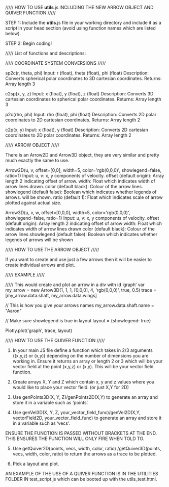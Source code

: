 ///// HOW TO USE __utils__.js INCLUDING THE NEW ARROW OBJECT AND QUIVER FUNCTION /////

STEP 1: Include the __utils__.js file in your working directory and include it as a script in your head section (avoid using function names which are listed below).

STEP 2: Begin coding!


///// List of functions and descriptions:

///// COORDINATE SYSTEM CONVERSIONS /////


sp2c(r, theta, phi)
Input: r (float), theta (float), phi (float)
Description: Converts spherical polar coordinates to 3D cartesian coordinates. 
Returns: Array length 3


c2sp(x, y, z)
Input: x (float), y (float), z (float)
Description: Converts 3D cartesian coordinates to spherical polar coordinates.
Returns: Array length 3


p2c(rho, phi)
Input: rho (float), phi (float)
Description: Converts 2D polar coordinates to 2D cartesian coordinates.
Returns: Array length 2


c2p(x, y) 
Input: x (float), y (float)
Description: Converts 2D cartesian coordinates to 2D polar coordinates.
Returns: Array length 2


///// ARROW OBJECT /////

There is an Arrow2D and Arrow3D object, they are very similar and pretty much exactly the same to use.

Arrow2D(u, v, offset=[0,0], width=5, color='rgb(0,0,0)', showlegend=false, ratio=1)
Input: 
	u, v:  x, y components of velocity.
	offset (default origin): Array length 2 indicating offset of arrow.
	width: Float which indicates width of arrow lines drawn.
	color (default black): Colour of the arrow lines. 
	showlegend (default false): Boolean which indicates whether legends of arrows. 			will be shown. 
	ratio (default 1): Float which indicates scale of arrow plotted against actual 			size.


Arrow3D(u, v, w, offset=[0,0,0], width=5, color='rgb(0,0,0)', showlegend=false, ratio=1)
Input: 
	u, v:  x, y components of velocity.
	offset (default origin): Array length 2 indicating offset of arrow
	width: Float which indicates width of arrow lines drawn
	color (default black): Colour of the arrow lines 
	showlegend (default false): Boolean which indicates whether legends of arrows 			will be shown 
	

///// HOW TO USE THE ARROW OBJECT /////

If you want to create and use just a few arrows then it will be easier to create individual arrows and plot.

///// EXAMPLE /////

///// This would create and plot an arrow in a div with id ‘graph’
var my_arrow = new Arrow3D(1, 1, 1, [0,0,0], 4, 'rgb(0,0,0)', true, 0.5)
trace = [my_arrow.data.shaft, my_arrow.data.wings]

// This is how you give your arrows names
my_arrow.data.shaft.name = "Aaron"

// Make sure showlegend is true in layout
layout = {showlegend: true}

Plotly.plot('graph', trace, layout)


///// HOW TO USE THE QUIVER FUNCTION /////

1) In your main JS file define a function which takes in 2/3 arguments ((x,y,z) or (x,y)) depending on the number of dimensions you are working in. Ensure it returns an array or length 2 or 3 which will be your vector field at the point (x,y,z) or (x,y). This will be your vector field function.
 
2) Create arrays X, Y and Z which contain x, y and z values where you would like to place your vector field. (or just X,Y for 2D)

3) Use genPoints3D(X, Y, Z)/genPoints2D(X,Y) to generate an array and store it in a variable such as ‘points’.

4) Use genVel3D(X, Y, Z, your_vector_field_func)/genVel2D(X,Y, vectorField2D, your_vector_field_func) to generate an array and store it in a variable such as ‘vecs’. 

ENSURE THE FUNCTION IS PASSED WITHOUT BRACKETS AT THE END. THIS ENSURES THE FUNCTION WILL ONLY FIRE WHEN TOLD TO.	

5) Use getQuiver2D(points, vecs, width, color, ratio)
/getQuiver3D(points, vecs, width, color, ratio) to return the arrows as a trace to be plotted. 

6) Pick a layout and plot.

AN EXAMPLE OF THE USE OF A QUIVER FUNCTION IS IN THE UTILITIES FOLDER IN test_script.js which can be booted up with the utils_test.html.









